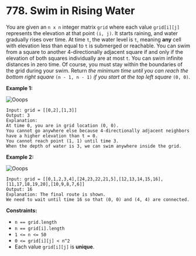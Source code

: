# 778. Swim in Rising Water
You are given an `n x n` integer matrix `grid` where each value `grid[i][j]` represents the elevation at that point `(i, j)`. It starts raining, and water gradually rises over time. At time `t`, the water level is `t`, meaning **any** cell with elevation less than equal to `t` is submerged or reachable. You can swim from a square to another 4-directionally adjacent square if and only if the elevation of both squares individually are at most `t`. You can swim infinite distances in zero time. Of course, you must stay within the boundaries of the grid during your swim. Return *the minimum time until you can reach the bottom right square* `(n - 1, n - 1)` *if you start at the top left square* `(0, 0)`.

**Example 1:**

![Ooops](https://assets.leetcode.com/uploads/2021/06/29/swim1-grid.jpg)
```
Input: grid = [[0,2],[1,3]]
Output: 3
Explanation:
At time 0, you are in grid location (0, 0).
You cannot go anywhere else because 4-directionally adjacent neighbors have a higher elevation than t = 0.
You cannot reach point (1, 1) until time 3.
When the depth of water is 3, we can swim anywhere inside the grid.
```

**Example 2:**

![Ooops](https://assets.leetcode.com/uploads/2021/06/29/swim2-grid-1.jpg)
```
Input: grid = [[0,1,2,3,4],[24,23,22,21,5],[12,13,14,15,16],[11,17,18,19,20],[10,9,8,7,6]]
Output: 16
Explanation: The final route is shown.
We need to wait until time 16 so that (0, 0) and (4, 4) are connected.
```

**Constraints:**
- `n == grid.length`
- `n == grid[i].length`
- `1 <= n <= 50`
- `0 <= grid[i][j] < n^2`
- Each value `grid[i][j]` is **unique**.
